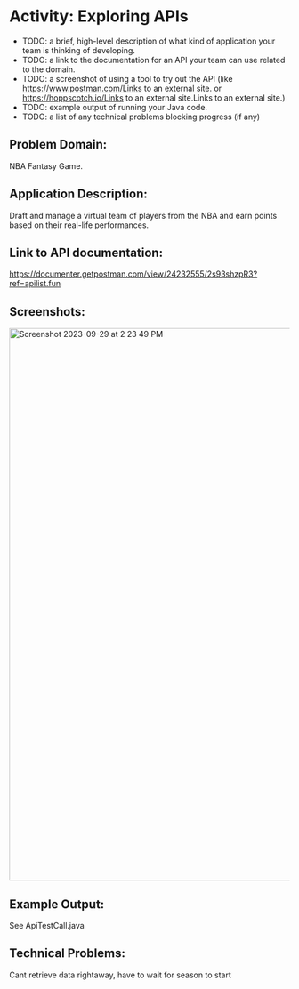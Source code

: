 # Activity: Exploring APIs
- TODO: a brief, high-level description of what kind of application your team is thinking of developing.
- TODO: a link to the documentation for an API your team can use related to the domain.
- TODO: a screenshot of using a tool to try out the API (like https://www.postman.com/Links to an external site. or https://hoppscotch.io/Links to an external site.Links to an external site.)
- TODO: example output of running your Java code.
- TODO: a list of any technical problems blocking progress (if any)

## Problem Domain: 

NBA Fantasy Game.

## Application Description: 

Draft and manage a virtual team of players from the NBA and earn points based on their real-life performances.

## Link to API documentation: 

https://documenter.getpostman.com/view/24232555/2s93shzpR3?ref=apilist.fun

## Screenshots:

<img width="994" alt="Screenshot 2023-09-29 at 2 23 49 PM" src="https://github.com/RMagill46/API-Ex/assets/115095025/3f6fde6c-d4c5-4421-84af-900df5dafbb6">

## Example Output:

See ApiTestCall.java

## Technical Problems:

Cant retrieve data rightaway, have to wait for season to start
